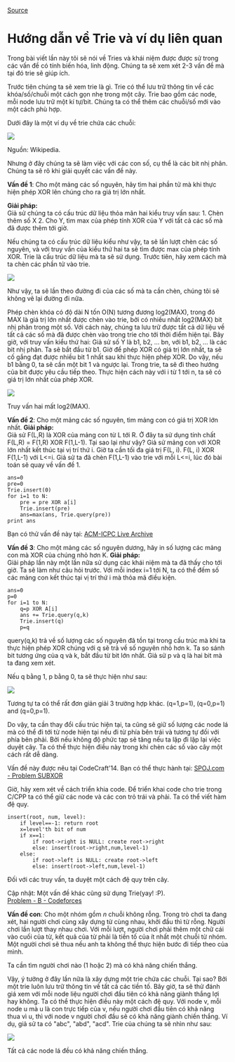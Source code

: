 
[Source](https://threads-iiith.quora.com/Tutorial-on-Trie-and-example-problems "Permalink to Tutorial on Trie and example problems - Threads @ IIIT Hyderabad")

# Hướng dẫn về Trie và ví dụ liên quan

Trong bài viết lần này tôi sẽ nói về Tries và khái niệm được được sử trong các vấn đề có tính biến hóa, linh động. Chúng ta sẽ xem xét 2-3 vấn đề mà tại đó trie sẽ giúp ích.

Trước tiên chúng ta sẽ xem trie là gì. Trie có thể lưu trữ thông tin về các khóa/số/chuỗi một cách gọn nhẹ trong một cây. 
Trie bao gồm các node, mỗi node lưu trữ một kí tự/bit. Chúng ta có thể thêm các chuỗi/số mới vào một cách phù hợp.

Dưới đây là một ví dụ về trie chứa các chuỗi:

![][1]

  
Nguồn: Wikipedia.

Nhưng ở đây chúng ta sẽ làm việc với các con số, cụ thể là các bit nhị phân. Chúng ta sẽ rõ khi giải quyết các vấn đề này.

**Vấn đề 1**: Cho một mảng các số nguyên, hãy tìm hai phần tử mà khi thực hiện phép XOR lên chúng cho ra giá trị lớn nhất.
 
**Giải pháp:**  
Giả sử chúng ta có cấu trúc dữ liệu thỏa mãn hai kiểu truy vấn sau:
1\. Chèn thêm số X
2\. Cho Y, tìm max của phép tính XOR của Y với tất cả các số mà đã được thêm tới giờ.

Nếu chúng ta có cấu trúc dữ liệu kiểu như vậy, ta sẽ lần lượt chèn các số nguyên, và với truy vấn của kiểu thứ hai ta sẽ tìm được max của phép tính XOR.
Trie là cấu trúc dữ liệu mà ta sẽ sử dụng. Trước tiên, hãy xem cách mà ta chèn các phần tử vào trie.

![][2]


Như vậy, ta sẽ lần theo đường đi của các số mà ta cần chèn, chúng tôi sẽ không vẽ lại đường đi nữa. 

Phép chèn khóa có độ dài N tốn O(N) tương đương log2(MAX), trong đó MAX là giá trị lớn nhất được chèn vào trie, bởi có nhiều nhất log2(MAX) bit nhị phân trong một số.
Với cách này, chúng ta lưu trữ được tất cả dữ liệu về tất cả các số mà đã được chèn vào trong trie cho tới thời điểm hiện tại.
Bây giờ, với truy vấn kiểu thứ hai:
Giả sử số Y là b1, b2, ... bn, với b1, b2, ... là các bit nhị phân. Ta sẽ bắt đầu từ b1. Giờ để phép XOR có giá trị lớn nhất, ta sẽ cố gắng đạt được nhiều bit 1 nhất sau khi thực hiện phép XOR. Do vậy, nếu b1 bằng 0, ta sẽ cần một bit 1 và ngược lại. Trong trie, ta sẽ đi theo hướng của bit được yêu cầu tiếp theo. Thực hiện cách này với i từ 1 tới n, ta sẽ có giá trị lớn nhất của phép XOR.


![][3]

Truy vấn hai mất log2(MAX).

**Vấn đề 2**: Cho một mảng các số nguyên, tìm mảng con có giá trị XOR lớn nhất. 
**Giải pháp:**  
Giả sử F(L,R) là XOR của mảng con từ L tới R.
Ở đây ta sử dụng tính chất F(L,R) = F(1,R) XOR F(1,L-1). Tại sao lại như vậy?
Giả sử mảng con với XOR lớn nhất kết thúc tại vị trí thứ i. Giờ ta cần tối đa giá trị F(L, i). F(L, i) XOR F(1,L-1) với L<=i. Giả sử ta đã chèn F(1,L-1) vào trie với mỗi L<=i, lúc đó bài toán sẽ quay về vấn đề 1.

    
    
    ans=0
    pre=0
    Trie.insert(0)
    for i=1 to N:
        pre = pre XOR a[i]
        Trie.insert(pre)
        ans=max(ans, Trie.query(pre))
    print ans
    

Bạn có thử vấn đề này tại: [ACM-ICPC Live Archive][4]

**Vấn đề 3**: Cho một mảng các số nguyên dương, hãy in số lượng các mảng con mà XOR của chúng nhỏ hơn K.
**Giải pháp:**  
Giải pháp lần này một lần nữa sử dụng các khái niệm mà ta đã thấy cho tới giờ. Ta sẽ làm như câu hỏi trước. Với mỗi index i=1 tới N, ta có thể đếm số các mảng con kết thúc tại vị trí thứ i mà thỏa mã điều kiện.

    
    
    ans=0
    p=0
    for i=1 to N:
        q=p XOR A[i]
        ans += Trie.query(q,k)
        Trie.insert(q)
        p=q
    

query(q,k) trả về số lượng các số nguyên đã tồn tại trong cấu trúc mà khi ta thực hiện phép XOR chúng với q sẽ trả về số nguyên nhỏ hơn k.
Ta so sánh bit tương ứng của q và k, bắt đầu từ bit lớn nhất. Giả sử p và q là hai bit mà ta đang xem xét.

Nếu q bằng 1, p bằng 0, ta sẽ thực hiện như sau:

![][5]

Tương tự ta có thể rất đơn giản giải 3 trường hợp khác. (q=1,p=1), (q=0,p=1) and (q=0,p=1).

Do vậy, ta cần thay đổi cấu trúc hiện tại, ta cũng sẽ giữ số lượng các node lá mà có thể đi tới từ node hiện tại nếu đi từ phía bên trái và tương tự đối với phía bên phải. Bởi nếu không độ phức tạp sẽ tăng nếu ta lặp đi lặp lại việc duyệt cây. Ta có thể thực hiện điều này trong khi chèn các số vào cây một cách rất dễ dàng.

Vấn đề này được nêu tại CodeCraft'14. Bạn có thể thực hành tại: [SPOJ.com - Problem SUBXOR][6]

Giờ, hãy xem xét về cách triển khia code.
Để triển khai code cho trie trong C/CPP ta có thể giữ các node và các con trỏ trái và phải. Ta có thể viết hàm đệ quy.   

    
    
    insert(root, num, level):
        if level==-1: return root
        x=level'th bit of num
        if x==1:
            if root->right is NULL: create root->right
            else: insert(root->right,num,level-1)
        else:
            if root->left is NULL: create root->left
            else: insert(root->left,num,level-1)
    

  
Đối với các truy vấn, ta duyệt một cách đệ quy trên cây.

Cập nhật:
Một vấn đề khác cũng sử dụng Trie(yay! :P).  
[Problem - B - Codeforces][7]

**Vấn đề con**: Cho một nhóm gồm _n_ chuỗi không rỗng. Trong trò chơi ta đang xét, hai người chơi cùng xây dựng từ cùng nhau, khởi đầu thì từ rỗng. Người chơi lần lượt thay nhau chơi. Với mỗi lượt, người chơi phải thêm một chữ cái vào cuối của từ, kết quả của từ phải là tiền tố của ít nhất một chuỗi từ nhóm. Một người chơi sẽ thua nếu anh ta không thể thực hiện bước đi tiếp theo của mình.

Ta cần tìm người chơi nào (1 hoặc 2) mà có khả năng chiến thắng.

Vậy, ý tưởng ở đây lần nữa là xây dựng một trie chứa các chuỗi. Tại sao? Bởi một trie luôn lưu trữ thông tin về tất cả các tiền tố.
Bây giờ, ta sẽ thử đánh giá xem với mỗi node liệu người chơi đầu tiên có khả năng giành thắng lợi hay không. Ta có thể thực hiện điều này một cách đệ quy. Với node v, mỗi node u mà u là con trực tiếp của v, nếu người chơi đầu tiên có khả năng thua vì u, thì với node v người chơi đầu sẽ có khả năng giành chiến thắng.
Ví dụ, giả sử ta có "abc", "abd", "acd".
Trie của chúng ta sẽ nhìn như sau:

![][8]

  
Tất cả các node lá đều có khả năng chiến thắng.

[1]: https://qph.fs.quoracdn.net/main-qimg-aea28d9cd34aaf2d5783f4cd04e5abbd
[2]: https://qph.fs.quoracdn.net/main-qimg-388217a1992f1b2aac51e9917aa76d9c
[3]: https://qph.fs.quoracdn.net/main-qimg-e5d624e2cd693d713840a30ca9aaa461
[4]: https://icpcarchive.ecs.baylor.edu/index.php?Itemid=8&category=345&option=com_onlinejudge&page=show_problem&problem=2683
[5]: https://qph.fs.quoracdn.net/main-qimg-f24ea5ecf11805e7bcd82a48bb9cad25
[6]: http://www.spoj.com/problems/SUBXOR
[7]: http://codeforces.com/contest/455/problem/B
[8]: https://qph.fs.quoracdn.net/main-qimg-f81def67dffcc9e95306d65b27daa2f7-c

  
